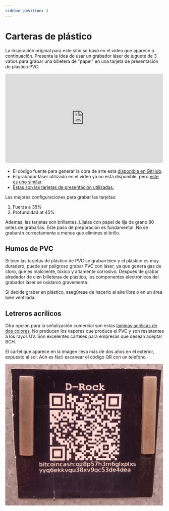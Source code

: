 ```yaml
---
sidebar_position: 4
---
```


# Carteras de plástico

La inspiración original para este sitio se basó en el video que aparece a continuación. Presenta la idea de usar un grabador láser de juguete de 3 vatios para grabar una billetera de "papel" en una tarjeta de presentación de plástico PVC.

<iframe width="500" height="282" src="https://www.youtube.com/embed/3qn0mmfwlBQ" title="Laser Engraved Plastic BCH Wallet" frameborder="0" allow="accelerometer; autoplay; clipboard-write; encrypted-media; gyroscope; picture-in-picture; web-share; fullscreen" referrerpolicy="strict-origin-when-cross-origin" allowfullscreen></iframe>

- El código fuente para generar la obra de arte está [disponible en GitHub](https://github.com/christroutner/plastic-wallet).
- El grabador láser utilizado en el vídeo ya no está disponible, pero [este es uno similar](https://amzn.to/3Y2rgly).
- [Estas son las tarjetas de presentación utilizadas.](https://amzn.to/3bV3cHj)

Las mejores configuraciones para grabar las tarjetas:

1. Fuerza a 35%
2. Profundidad at 45%

Además, las tarjetas son brillantes. Lijalas con papel de lija de grano 80 antes de grabarlas. Este paso de preparación es fundamental. No se grabarán correctamente a menos que elimines el brillo.

## Humos de PVC

Si bien las tarjetas de plástico de PVC se graban bien y el plástico es muy duradero, puede ser peligroso grabar PVC con láser, ya que genera gas de cloro, que es maloliente, tóxico y altamente corrosivo. Después de grabar alrededor de cien billeteras de plástico, los componentes electrónicos del grabador láser se oxidaron gravemente.

Si decide grabar en plástico, asegúrese de hacerlo al aire libre o en un área bien ventilada.

## Letreros acrílicos

Otra opción para la señalización comercial son estas [láminas acrílicas de dos colores](https://amzn.to/47IJRGG). No producen los vapores que produce el PVC y son resistentes a los rayos UV. Son excelentes carteles para empresas que desean aceptar BCH.

El cartel que aparece en la imagen lleva más de dos años en el exterior, expuesto al sol. Aún es fácil escanear el código QR con un teléfono.

![Acrylic Sign](./static/img/acrylic-sign.jpg)
